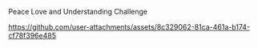 Peace Love and Understanding Challenge




https://github.com/user-attachments/assets/8c329062-81ca-461a-b174-cf78f396e485

